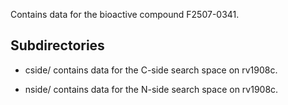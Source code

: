 Contains data for the bioactive compound F2507-0341.

## Subdirectories

- cside/ contains data for the C-side search space on rv1908c.

- nside/ contains data for the N-side search space on rv1908c.

